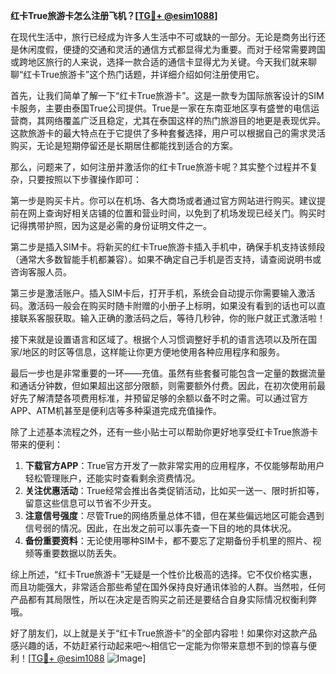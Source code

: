 **红卡True旅游卡怎么注册飞机？[[TG💪+ @esim1088](https://t.me/s/esim1088)]**

在现代生活中，旅行已经成为许多人生活中不可或缺的一部分。无论是商务出行还是休闲度假，便捷的交通和灵活的通信方式都显得尤为重要。而对于经常需要跨国或跨地区旅行的人来说，选择一款合适的通信卡显得尤为关键。今天我们就来聊聊“红卡True旅游卡”这个热门话题，并详细介绍如何注册使用它。

首先，让我们简单了解一下“红卡True旅游卡”。这是一款专为国际旅客设计的SIM卡服务，主要由泰国True公司提供。True是一家在东南亚地区享有盛誉的电信运营商，其网络覆盖广泛且稳定，尤其在泰国这样的热门旅游目的地更是表现优异。这款旅游卡的最大特点在于它提供了多种套餐选择，用户可以根据自己的需求灵活购买，无论是短期停留还是长期居住都能找到适合的方案。

那么，问题来了，如何注册并激活你的红卡True旅游卡呢？其实整个过程并不复杂，只要按照以下步骤操作即可：

第一步是购买卡片。你可以在机场、各大商场或者通过官方网站进行购买。建议提前在网上查询好相关店铺的位置和营业时间，以免到了机场发现已经关门。购买时记得携带护照，因为这是必需的身份证明文件之一。

第二步是插入SIM卡。将新买的红卡True旅游卡插入手机中，确保手机支持该频段（通常大多数智能手机都兼容）。如果不确定自己手机是否支持，请查阅说明书或咨询客服人员。

第三步是激活账户。插入SIM卡后，打开手机，系统会自动提示你需要输入激活码。激活码一般会在购买时随卡附赠的小册子上标明，如果没有看到的话也可以直接联系客服获取。输入正确的激活码之后，等待几秒钟，你的账户就正式激活啦！

接下来就是设置语言和区域了。根据个人习惯调整好手机的语言选项以及所在国家/地区的时区等信息，这样能让你更方便地使用各种应用程序和服务。

最后一步也是非常重要的一环——充值。虽然有些套餐可能包含一定量的数据流量和通话分钟数，但如果超出这部分限额，则需要额外付费。因此，在初次使用前最好先了解清楚各项费用标准，并预留足够的余额以备不时之需。可以通过官方APP、ATM机甚至是便利店等多种渠道完成充值操作。

除了上述基本流程之外，还有一些小贴士可以帮助你更好地享受红卡True旅游卡带来的便利：

1. **下载官方APP**：True官方开发了一款非常实用的应用程序，不仅能够帮助用户轻松管理账户，还能实时查看剩余资费情况。
2. **关注优惠活动**：True经常会推出各类促销活动，比如买一送一、限时折扣等，留意这些信息可以节省不少开支。
3. **注意信号强度**：尽管True的网络质量总体不错，但在某些偏远地区可能会遇到信号弱的情况。因此，在出发之前可以事先查一下目的地的具体状况。
4. **备份重要资料**：无论使用哪种SIM卡，都不要忘了定期备份手机里的照片、视频等重要数据以防丢失。

综上所述，“红卡True旅游卡”无疑是一个性价比极高的选择。它不仅价格实惠，而且功能强大，非常适合那些希望在国外保持良好通讯体验的人群。当然啦，任何产品都有其局限性，所以在决定是否购买之前还是要结合自身实际情况权衡利弊哦。

好了朋友们，以上就是关于“红卡True旅游卡”的全部内容啦！如果你对这款产品感兴趣的话，不妨赶紧行动起来吧～相信它一定能为你带来意想不到的惊喜与便利！[[TG💪+ @esim1088](https://t.me/s/esim1088) ![Image](https://i.postimg.cc/4NQfJmqS/Snipaste-2025-05-13-00-14-12.png)]